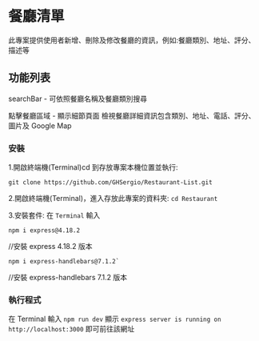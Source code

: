 # 餐廳清單

此專案提供使用者新增、刪除及修改餐廳的資訊，例如:餐廳類別、地址、評分、描述等

## 功能列表

searchBar - 可依照餐廳名稱及餐廳類別搜尋

點擊餐廳區域 - 顯示細節頁面
檢視餐廳詳細資訊包含類別、地址、電話、評分、圖片及 Google Map

### 安裝

1.開啟終端機(Terminal)cd 到存放專案本機位置並執行:
```
git clone https://github.com/GHSergio/Restaurant-List.git
```
2.開啟終端機(Terminal)，進入存放此專案的資料夾:
`cd Restaurant`

3.安裝套件:
在 `Terminal` 輸入
```
npm i express@4.18.2
```
//安裝 express 4.18.2 版本
```
npm i express-handlebars@7.1.2`
```
//安裝 express-handlebars 7.1.2 版本

### 執行程式

在 Terminal 輸入 `npm run dev`
顯示 `express server is running on http://localhost:3000` 即可前往該網址
  
